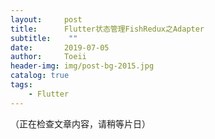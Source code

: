 ```yaml
---
layout:     post
title:      Flutter状态管理FishRedux之Adapter
subtitle:    ""
date:       2019-07-05
author:     Toeii
header-img: img/post-bg-2015.jpg
catalog: true
tags:
    - Flutter
---
```


（正在检查文章内容，请稍等片日）

<!-- ## 前言


## 思考


## 集成过程


## 总结 -->



